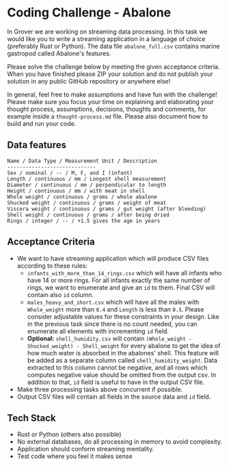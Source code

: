 # Coding Challenge - Abalone

In Grover we are working on streaming data processing. In this task we would like you to write a streaming application in a language of choice (preferably Rust or Python).
The data file `abalone_full.csv` contains marine gastropod called Abalone's features.

Please solve the challenge below by meeting the given acceptance criteria. When you have finished please ZIP your solution and do not publish your solution in any public GitHub repository or anywhere else!

In general, feel free to make assumptions and have fun with the challenge! Please make sure you focus your time on explaining and elaborating your thought process, assumptions, decisions, thoughts and comments, for example inside a `thought-process.md` file. Please also document how to build and run your code.

## Data features
```
Name / Data Type / Measurement Unit / Description
-----------------------------
Sex / nominal / -- / M, F, and I (infant)
Length / continuous / mm / Longest shell measurement
Diameter / continuous / mm / perpendicular to length
Height / continuous / mm / with meat in shell
Whole weight / continuous / grams / whole abalone
Shucked weight / continuous / grams / weight of meat
Viscera weight / continuous / grams / gut weight (after bleeding)
Shell weight / continuous / grams / after being dried
Rings / integer / -- / +1.5 gives the age in years
```

## Acceptance Criteria
* We want to have streaming application which will produce CSV files according to these rules:
  * `infants_with_more_than_14_rings.csv` which will have all infants who have 14 or more rings.
  For all infants exactly the same number of rings, we want to enumerate and give an `id` to them. Final CSV will contain also `id` column.
  * `males_heavy_and_short.csv` which will have all the males with `Whole_weight` more than `0.4` and `Length` is less than `0.5`. Please consider adjustable values for these constraints in your design. Like in the previous task since there is no count needed, you can enumerate all elements with incrementing `id` field.
  * **Optional:** `shell_humidity.csv` will contain `(Whole_weight - Shucked_weight) - Shell_weight` for every abalone to get the idea of how much water is absorbed in the abalones' shell. This feature will be added as a separate column called `shell_humidity_weight`. Data extracted to this column cannot be negative, and all rows which computes negative value should be omitted from the output csv. In addition to that, `id` field is useful to have in the output CSV file.
* Make three processing tasks above concurrent if possible.
* Output CSV files will contain all fields in the source data and `id` field.


## Tech Stack
* Rust or Python (others also possible)
* No external databases, do all processing in memory to avoid complexity.
* Application should conform streaming mentality.
* Test code where you feel it makes sense